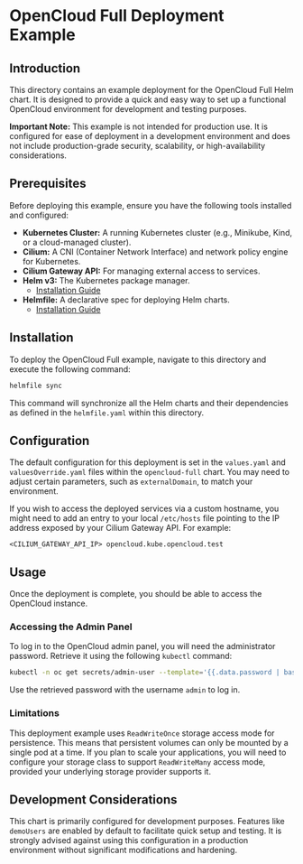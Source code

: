 # OpenCloud Full Deployment Example

## Introduction

This directory contains an example deployment for the OpenCloud Full Helm chart. It is designed to provide a quick and easy way to set up a functional OpenCloud environment for development and testing purposes.

**Important Note:** This example is not intended for production use. It is configured for ease of deployment in a development environment and does not include production-grade security, scalability, or high-availability considerations.

## Prerequisites

Before deploying this example, ensure you have the following tools installed and configured:

*   **Kubernetes Cluster:** A running Kubernetes cluster (e.g., Minikube, Kind, or a cloud-managed cluster).
*   **Cilium:** A CNI (Container Network Interface) and network policy engine for Kubernetes.
*   **Cilium Gateway API:** For managing external access to services.
*   **Helm v3:** The Kubernetes package manager.
    *   [Installation Guide](https://helm.sh/docs/intro/install/)
*   **Helmfile:** A declarative spec for deploying Helm charts.
    *   [Installation Guide](https://helmfile.readthedocs.io/helmfile/#installation)

## Installation

To deploy the OpenCloud Full example, navigate to this directory and execute the following command:

```bash
helmfile sync
```

This command will synchronize all the Helm charts and their dependencies as defined in the `helmfile.yaml` within this directory.

## Configuration

The default configuration for this deployment is set in the `values.yaml` and `valuesOverride.yaml` files within the `opencloud-full` chart. You may need to adjust certain parameters, such as `externalDomain`, to match your environment.

If you wish to access the deployed services via a custom hostname, you might need to add an entry to your local `/etc/hosts` file pointing to the IP address exposed by your Cilium Gateway API. For example:

```
<CILIUM_GATEWAY_API_IP> opencloud.kube.opencloud.test
```

## Usage

Once the deployment is complete, you should be able to access the OpenCloud instance.

### Accessing the Admin Panel

To log in to the OpenCloud admin panel, you will need the administrator password. Retrieve it using the following `kubectl` command:

```bash
kubectl -n oc get secrets/admin-user --template='{{.data.password | base64decode | printf "%s\n" }}'
```

Use the retrieved password with the username `admin` to log in.

### Limitations

This deployment example uses `ReadWriteOnce` storage access mode for persistence. This means that persistent volumes can only be mounted by a single pod at a time. If you plan to scale your applications, you will need to configure your storage class to support `ReadWriteMany` access mode, provided your underlying storage provider supports it.

## Development Considerations

This chart is primarily configured for development purposes. Features like `demoUsers` are enabled by default to facilitate quick setup and testing. It is strongly advised against using this configuration in a production environment without significant modifications and hardening.
